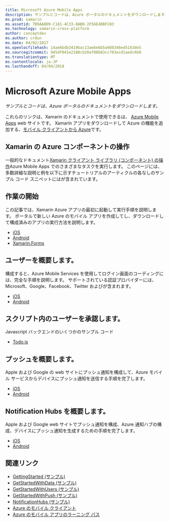 ```yaml
---
title: Microsoft Azure Mobile Apps
description: サンプルとコードは、Azure ポータルのドキュメントをダウンロードします。
ms.prod: xamarin
ms.assetid: 7B9AA8D9-C181-4C33-8AB0-2F56E4DBFC03
ms.technology: xamarin-cross-platform
author: conceptdev
ms.author: crdun
ms.date: 04/02/2017
ms.openlocfilehash: 14ae6bdb3419bac13aebe6b5a9d8346ed5163de5
ms.sourcegitcommit: 945df041e2180cb20af08b83cc703ecd1aedc6b0
ms.translationtype: MT
ms.contentlocale: ja-JP
ms.lasthandoff: 04/04/2018
---
```

# <a name="microsoft-azure-mobile-apps"></a>Microsoft Azure Mobile Apps

_サンプルとコードは、Azure ポータルのドキュメントをダウンロードします。_

<!--
NOTE TO AUTHORS: this page is referenced from
http://azure.microsoft.com/en-us/develop/mobile/xamarin/
as https://developer.xamarin.com/guides/cross-platform/data-cloud/mobile-services/
A redirect has been put in place to /mobile-apps/ HOWEVER the /Resources/ .ZIP files are still located in /mobile-services/ so that the following permalinks don't break

The ZIPs in /Resources/ are also referenced by inbound links
Getting Started  http://go.microsoft.com/fwlink/p/?LinkId=331359
Get started with data   http://go.microsoft.com/fwlink/p/?LinkId=331302
Get started with push   http://go.microsoft.com/fwlink/p/?LinkId=331303
Get started with authentication http://go.microsoft.com/fwlink/p/?LinkId=331328
Get started with Notification Hubs  http://go.microsoft.com/fwlink/p/?LinkId=331329
Validate and modify data    http://go.microsoft.com/fwlink/p/?LinkId=331330
-->


これらのリンクは、Xamarin のドキュメントで使用できるは、 [Azure Mobile Apps](https://docs.microsoft.com/azure/app-service-mobile/) web サイトです。
Xamarin アプリをダウンロードして Azure の機能を追加する、[モバイル クライアントから Azure](https://www.nuget.org/packages/Microsoft.Azure.Mobile.Client/)です。

## <a name="working-with-the-xamarin-azure-component"></a>Xamarin の Azure コンポーネントの操作

一般的なドキュメント[Xamarin クライアント ライブラリ (コンポーネント) の操作](https://docs.microsoft.com/azure/app-service-mobile/app-service-mobile-dotnet-how-to-use-client-library)Azure Mobile Apps でのさまざまなタスクを実行します。 このページには、多数詳細な説明と例を以下に示すチュートリアルのアーティクルの各なしのサンプル コード スニペットにはが含まれています。

## <a name="getting-started"></a>作業の開始

この記事では、Xamarin Azure アプリの最初に起動して実行手順を説明します。
ポータルで新しい Azure のモバイル アプリを作成してし、ダウンロードして構成済みのアプリの実行方法を説明します。

-  [iOS](https://docs.microsoft.com/azure/app-service-mobile/app-service-mobile-xamarin-ios-get-started/)
-  [Android](https://docs.microsoft.com/azure/app-service-mobile/app-service-mobile-xamarin-android-get-started/)
-  [Xamarin.Forms](https://docs.microsoft.com/azure/app-service-mobile/app-service-mobile-xamarin-forms-get-started)

<!--
## Validate, Modify and Augment Data in Scripts

Demonstrates how to add server-side scripts to Azure Mobile Services data tables to implement server-side validation and other functionality.

-  [iOS](https://azure.microsoft.com/en-us/documentation/articles/mobile-services-dotnet-how-to-use-client-library/#errors)
-  [Android](https://azure.microsoft.com/en-us/documentation/articles/mobile-services-dotnet-how-to-use-client-library/#errors)
-->

<!--
## Add Paging to Data

A quick example of paging large sets of data using Skip() and Take().

-  [iOS](https://azure.microsoft.com/en-us/documentation/articles/mobile-services-dotnet-how-to-use-client-library/#paging)
-  [Android](https://azure.microsoft.com/en-us/documentation/articles/mobile-services-dotnet-how-to-use-client-library/#paging)
-->

## <a name="get-started-with-users"></a>ユーザーを概要します。

構成すると、Azure Mobile Services を使用してログイン画面のコーディングには、完全な手順を説明します。 サポートされている認証プロバイダーには、Microsoft、Google、Facebook、Twitter およびが含まれます。

-  [iOS](https://azure.microsoft.com/en-us/documentation/articles/app-service-mobile-xamarin-ios-get-started-users/)
-  [Android](https://azure.microsoft.com/en-us/documentation/articles/app-service-mobile-xamarin-android-get-started-users/)


## <a name="authorize-users-in-scripts"></a>スクリプト内のユーザーを承認します。

Javascript バックエンドのいくつかのサンプル コード

-  [Todo.js](https://github.com/Azure/azure-mobile-apps-node/blob/master/samples/personal-table/tables/TodoItem.js#L38)


## <a name="get-started-with-push"></a>プッシュを概要します。

Apple および Google の web サイトにプッシュ通知を構成して、Azure モバイル サービスからデバイスにプッシュ通知を送信する手順を完了します。

-  [iOS](https://docs.microsoft.com/azure/app-service-mobile/app-service-mobile-xamarin-ios-get-started-push)
-  [Android](https://docs.microsoft.com/azure/app-service-mobile/app-service-mobile-xamarin-android-get-started-push)


## <a name="get-started-with-notification-hubs"></a>Notification Hubs を概要します。

Apple および Google web サイトでプッシュ通知を構成、Azure 通知ハブの構成、デバイスにプッシュ通知を生成するための手順を完了します。

-  [iOS](https://docs.microsoft.com/azure/notification-hubs/xamarin-notification-hubs-ios-push-notification-apns-get-started)
-  [Android](https://docs.microsoft.com/azure/notification-hubs/xamarin-notification-hubs-push-notifications-android-gcm)



## <a name="related-links"></a>関連リンク

- [GettingStarted (サンプル)](https://github.com/xamarin/mobile-samples/tree/master/Azure/GettingStarted)
- [GetStartedWithData (サンプル)](https://github.com/xamarin/mobile-samples/tree/master/Azure/GetStartedWithData)
- [GetStartedWithUsers (サンプル)](https://github.com/xamarin/mobile-samples/tree/master/Azure/GetStartedWithUsers)
- [GetStartedWithPush (サンプル)](https://github.com/xamarin/mobile-samples/tree/master/Azure/GetStartedWithPush)
- [NotificationHubs (サンプル)](https://github.com/xamarin/mobile-samples/tree/master/Azure/NotificationHubs)
- [Azure のモバイル クライアント](https://www.nuget.org/packages/Microsoft.Azure.Mobile.Client/)
- [Azure のモバイル アプリのラーニング パス](https://azure.microsoft.com/en-us/documentation/learning-paths/appservice-mobileapps/)

<!--
- [ValidateModifyData (sample)](https://github.com/xamarin/mobile-samples/tree/master/Azure/ValidateModifyData)
-->